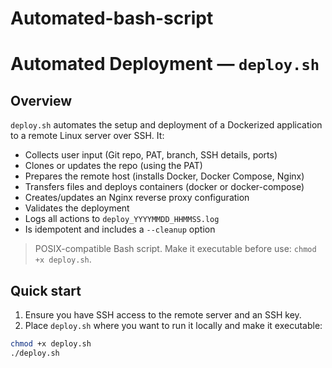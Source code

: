 # Automated-bash-script
# Automated Deployment — `deploy.sh`


## Overview


`deploy.sh` automates the setup and deployment of a Dockerized application to a remote Linux server over SSH. It:


- Collects user input (Git repo, PAT, branch, SSH details, ports)
- Clones or updates the repo (using the PAT)
- Prepares the remote host (installs Docker, Docker Compose, Nginx)
- Transfers files and deploys containers (docker or docker-compose)
- Creates/updates an Nginx reverse proxy configuration
- Validates the deployment
- Logs all actions to `deploy_YYYYMMDD_HHMMSS.log`
- Is idempotent and includes a `--cleanup` option


> POSIX-compatible Bash script. Make it executable before use: `chmod +x deploy.sh`.


## Quick start


1. Ensure you have SSH access to the remote server and an SSH key.
2. Place `deploy.sh` where you want to run it locally and make it executable:


```bash
chmod +x deploy.sh
./deploy.sh
